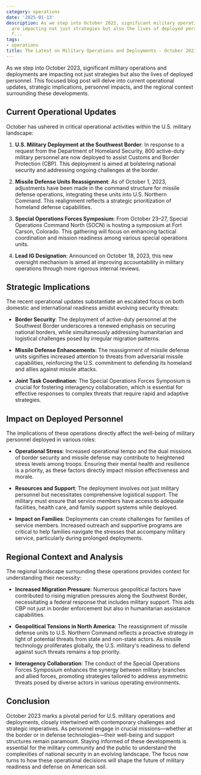 ```yaml
---
category: operations
date: '2025-01-13'
description: As we step into October 2023, significant military operations and deployments
  are impacting not just strategies but also the lives of deployed personnel. This
  f...
tags:
- operations
title: The Latest on Military Operations and Deployments - October 2023
---
```


As we step into October 2023, significant military operations and deployments are impacting not just strategies but also the lives of deployed personnel. This focused blog post will delve into current operational updates, strategic implications, personnel impacts, and the regional context surrounding these developments.

## Current Operational Updates

October has ushered in critical operational activities within the U.S. military landscape:

1. **U.S. Military Deployment at the Southwest Border**: In response to a request from the Department of Homeland Security, 800 active-duty military personnel are now deployed to assist Customs and Border Protection (CBP). This deployment is aimed at bolstering national security and addressing ongoing challenges at the border.

2. **Missile Defense Units Reassignment**: As of October 1, 2023, adjustments have been made in the command structure for missile defense operations, integrating these units into U.S. Northern Command. This realignment reflects a strategic prioritization of homeland defense capabilities.

3. **Special Operations Forces Symposium**: From October 23–27, Special Operations Command North (SOCN) is hosting a symposium at Fort Carson, Colorado. This gathering will focus on enhancing tactical coordination and mission readiness among various special operations units.

4. **Lead IG Designation**: Announced on October 18, 2023, this new oversight mechanism is aimed at improving accountability in military operations through more rigorous internal reviews.

## Strategic Implications

The recent operational updates substantiate an escalated focus on both domestic and international readiness amidst evolving security threats:

- **Border Security**: The deployment of active-duty personnel at the Southwest Border underscores a renewed emphasis on securing national borders, while simultaneously addressing humanitarian and logistical challenges posed by irregular migration patterns.

- **Missile Defense Enhancements**: The reassignment of missile defense units signifies increased attention to threats from adversarial missile capabilities, reinforcing the U.S. commitment to defending its homeland and allies against missile attacks.

- **Joint Task Coordination**: The Special Operations Forces Symposium is crucial for fostering interagency collaboration, which is essential for effective responses to complex threats that require rapid and adaptive strategies.

## Impact on Deployed Personnel

The implications of these operations directly affect the well-being of military personnel deployed in various roles:

- **Operational Stress**: Increased operational tempo and the dual missions of border security and missile defense may contribute to heightened stress levels among troops. Ensuring their mental health and resilience is a priority, as these factors directly impact mission effectiveness and morale.

- **Resources and Support**: The deployment involves not just military personnel but necessitates comprehensive logistical support. The military must ensure that service members have access to adequate facilities, health care, and family support systems while deployed.

- **Impact on Families**: Deployments can create challenges for families of service members. Increased outreach and supportive programs are critical to help families navigate the stresses that accompany military service, particularly during prolonged deployments.

## Regional Context and Analysis

The regional landscape surrounding these operations provides context for understanding their necessity:

- **Increased Migration Pressure**: Numerous geopolitical factors have contributed to rising migration pressures along the Southwest Border, necessitating a federal response that includes military support. This aids CBP not just in border enforcement but also in humanitarian assistance capabilities.

- **Geopolitical Tensions in North America**: The reassignment of missile defense units to U.S. Northern Command reflects a proactive strategy in light of potential threats from state and non-state actors. As missile technology proliferates globally, the U.S. military's readiness to defend against such threats remains a top priority.

- **Interagency Collaboration**: The conduct of the Special Operations Forces Symposium enhances the synergy between military branches and allied forces, promoting strategies tailored to address asymmetric threats posed by diverse actors in various operating environments.

## Conclusion

October 2023 marks a pivotal period for U.S. military operations and deployments, closely intertwined with contemporary challenges and strategic imperatives. As personnel engage in crucial missions—whether at the border or in defense technologies—their well-being and support structures remain paramount. Staying informed of these developments is essential for the military community and the public to understand the complexities of national security in an evolving landscape. The focus now turns to how these operational decisions will shape the future of military readiness and defense on American soil.